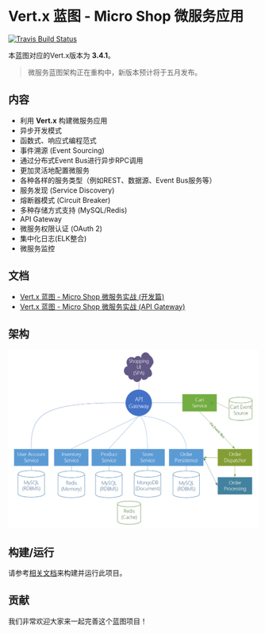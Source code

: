 # Vert.x 蓝图 - Micro Shop 微服务应用

[![Travis Build Status](https://travis-ci.org/sczyh30/vertx-blueprint-microservice.svg?branch=master)](https://travis-ci.org/sczyh30/vertx-blueprint-microservice)

本蓝图对应的Vert.x版本为 **3.4.1**。

> 微服务蓝图架构正在重构中，新版本预计将于五月发布。

## 内容

- 利用 **Vert.x** 构建微服务应用
- 异步开发模式
- 函数式、响应式编程范式
- 事件溯源 (Event Sourcing)
- 通过分布式Event Bus进行异步RPC调用
- 更加灵活地配置微服务
- 各种各样的服务类型（例如REST、数据源、Event Bus服务等）
- 服务发现 (Service Discovery)
- 熔断器模式 (Circuit Breaker)
- 多种存储方式支持 (MySQL/Redis)
- API Gateway
- 微服务权限认证 (OAuth 2)
- 集中化日志(ELK整合)
- 微服务监控

## 文档

- [Vert.x 蓝图 - Micro Shop 微服务实战 (开发篇)](http://sczyh30.github.io/vertx-blueprint-microservice/cn/index.html)
- [Vert.x 蓝图 - Micro Shop 微服务实战 (API Gateway)](http://sczyh30.github.io/vertx-blueprint-microservice/cn/api-gateway.html)

## 架构

![Microservice Architecture](docs/images/entire-architecture.png)

## 构建/运行

请参考[相关文档](http://www.sczyh30.com/vertx-blueprint-microservice/cn/index.html#展示时间-)来构建并运行此项目。

## 贡献

我们非常欢迎大家来一起完善这个蓝图项目！
